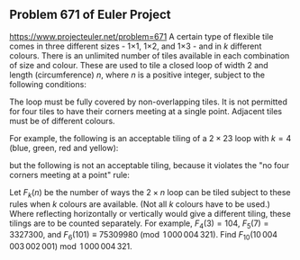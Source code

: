 ## Problem 671 of Euler Project 
https://www.projecteuler.net/problem=671
A certain type of flexible tile comes in three different sizes - 1×1, 1×2, and 1×3 - and in $k$ different colours. There is an unlimited number of tiles available in each combination of size and colour.
These are used to tile a closed loop of width $2$ and length (circumference) $n$, where $n$ is a positive integer, subject to the following conditions:

The loop must be fully covered by non-overlapping tiles.
It is not permitted for four tiles to have their corners meeting at a single point.
Adjacent tiles must be of different colours.

For example, the following is an acceptable tiling of a $2\times 23$ loop with $k=4$ (blue, green, red and yellow):



but the following is not an acceptable tiling, because it violates the "no four corners meeting at a point" rule:



Let $F_k(n)$ be the number of ways the $2\times n$ loop can be tiled subject to these rules when $k$ colours are available. (Not all $k$ colours have to be used.) Where reflecting horizontally or vertically would give a different tiling, these tilings are to be counted separately.
For example, $F_4(3) = 104$, $F_5(7) = 3327300$, and $F_6(101)\equiv 75309980 \pmod{1\,000\,004\,321}$.
Find $F_{10}(10\,004\,003\,002\,001) \bmod 1\,000\,004\,321$.